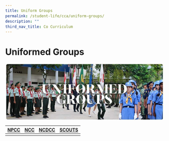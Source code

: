 ```yaml
---
title: Uniform Groups
permalink: /student-life/cca/uniform-groups/
description: ""
third_nav_title: Co Curriculum
---
```

# **Uniformed Groups**

![](/images/RESIZED%20Banner_CCA_UG.jpg)

| [NPCC](/cca/uniformed-groups/npcc) | [NCC](/cca/uniformed-groups/ncc) |  [NCDCC](/cca/uniformed-groups/ncdcc) |  [SCOUTS](/cca/uniformed-groups/scouts) |
| --- | --- | --- |--- |
| | | | |